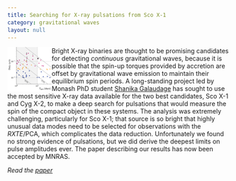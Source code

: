 ```yaml
---
title: Searching for X-ray pulsations from Sco X-1
category: gravitational waves
layout: null
---
```

<a href="http://chandra.harvard.edu/xray_sources/sco/sco.html" title="The Story of Sco X-1"><img src="images/scox1-galaudage.png" width="100" align=left alt="Plot image from the paper"></a>
Bright X-ray binaries are thought to be promising candidates for detecting
<em>continuous</em> gravitational waves, because it is possible that the
spin-up torques provided by accretion are offset by gravitational wave 
emission to maintain their equilibrium spin periods. 
A long-standing project led by Monash PhD student 
<a href="https://twitter.com/astronerdika">Shanika Galaudage</a> has sought to use the most sensitive X-ray data available for
the two best candidates, Sco X-1 and Cyg X-2, to make a deep search for 
pulsations that would measure the spin of the compact object in these 
systems.
The analysis was extremely challenging, particularly for Sco X-1; that source
is so bright that highly unusual data modes need to be selected for 
observations with the <em>RXTE</em>/PCA, which complicates the data reduction.
Unfortunately we found no strong evidence of pulsations, but we did derive
the deepest limits on pulse amplitudes ever. The paper describing our results
has now been accepted by MNRAS.

<em>Read the <a href="https://arxiv.org/abs/2105.13803">paper</a></em>


